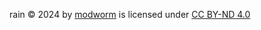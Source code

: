 rain © 2024 by [modworm](https://modworm.com) is licensed under [CC BY-ND 4.0](https://creativecommons.org/licenses/by-nd/4.0/)